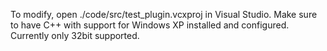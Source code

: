 To modify, open ./code/src/test_plugin.vcxproj in Visual Studio. Make sure to have C++ with support for Windows XP installed and configured.
Currently only 32bit supported.
